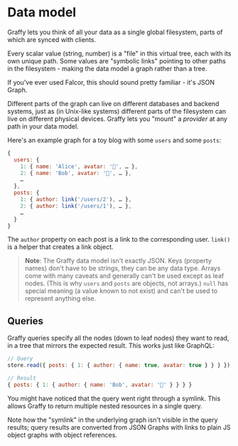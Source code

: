 # Data model

Graffy lets you think of all your data as a single global filesystem, parts of which are synced with clients.

Every scalar value (string, number) is a "file" in this virtual tree, each with its own unique path. Some values are "symbolic links" pointing to other paths in the filesystem - making the data model a graph rather than a tree.

If you've ever used Falcor, this should sound pretty familiar - it's JSON Graph.

Different parts of the graph can live on different databases and backend systems, just as (in Unix-like systems) different parts of the filesystem can live on different physical devices. Graffy lets you "mount" a _provider_ at any path in your data model.

Here's an example graph for a toy blog with some `users` and some `posts`:

```js
{
  users: {
    1: { name: 'Alice', avatar: '👧', … },
    2: { name: 'Bob', avatar: '👨', … },
    …
  },
  posts: {
    1: { author: link('/users/2'), … },
    2: { author: link('/users/1'), … },
    …
  }
}
```

The `author` property on each post is a link to the corresponding user. `link()` is a helper that creates a link object.

> **Note**: The Graffy data model isn't exactly JSON. Keys (property names) don't have to be strings, they can be any data type. Arrays come with many caveats and generally can't be used except as leaf nodes. (This is why `users` and `posts` are objects, not arrays.) `null` has special meaning (a value known to not exist) and can't be used to represent anything else.

## Queries

Graffy queries specify all the nodes (down to leaf nodes) they want to read, in a tree that mirrors the expected result. This works just like GraphQL:

```js
// Query
store.read({ posts: { 1: { author: { name: true, avatar: true } } } });

// Result
{ posts: { 1: { author: { name: 'Bob', avatar: '👨' } } } }
```

You might have noticed that the query went right through a symlink. This allows Graffy to return multiple nested resources in a single query.

Note how the "symlink" in the underlying graph isn't visible in the query results; query results are converted from JSON Graphs with links to plain JS object graphs with object references.
